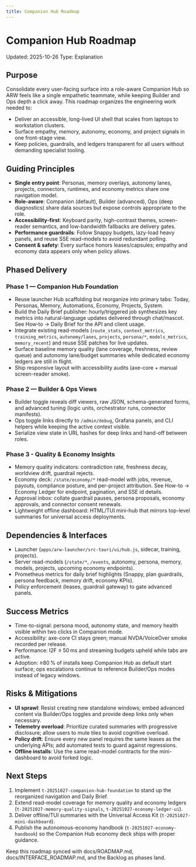 ```yaml
---
title: Companion Hub Roadmap
---
```


# Companion Hub Roadmap

Updated: 2025-10-26
Type: Explanation

## Purpose

Consolidate every user-facing surface into a role-aware Companion Hub so ARW feels like a single empathetic teammate, while keeping Builder and Ops depth a click away. This roadmap organizes the engineering work needed to:

- Deliver an accessible, long-lived UI shell that scales from laptops to workstation clusters.
- Surface empathy, memory, autonomy, economy, and project signals in one front-stage view.
- Keep policies, guardrails, and ledgers transparent for all users without demanding specialist tooling.

## Guiding Principles

- **Single entry point**: Personas, memory overlays, autonomy lanes, projects, connectors, runtimes, and economy metrics share one navigation model.
- **Role-aware**: Companion (default), Builder (advanced), Ops (deep diagnostics) share data sources but expose controls appropriate to the role.
- **Accessibility-first**: Keyboard parity, high-contrast themes, screen-reader semantics, and low-bandwidth fallbacks are delivery gates.
- **Performance guardrails**: Follow Snappy budgets, lazy-load heavy panels, and reuse SSE read-models to avoid redundant polling.
- **Consent & safety**: Every surface honors leases/capsules; empathy and economy data appears only when policy allows.

## Phased Delivery

### Phase 1 — Companion Hub Foundation

- Reuse launcher Hub scaffolding but reorganize into primary tabs: Today, Personas, Memory, Automations, Economy, Projects, System.
- Build the Daily Brief publisher: hourly/triggered job synthesizes key metrics into natural-language updates delivered through chat/mascot. See How‑to → Daily Brief for the API and client usage.
- Integrate existing read-models (`route_stats`, `context_metrics`, `training_metrics`, `autonomy/lanes`, `projects`, `persona/*`, `models_metrics`, `memory_recent`) and reuse SSE patches for live updates.
- Surface baseline memory quality (lane coverage, freshness, review queue) and autonomy lane/budget summaries while dedicated economy ledgers are still in flight.
- Ship responsive layout with accessibility audits (axe-core + manual screen-reader smoke).

### Phase 2 — Builder & Ops Views

- Builder toggle reveals diff viewers, raw JSON, schema-generated forms, and advanced tuning (logic units, orchestrator runs, connector manifests).
- Ops toggle links directly to `/admin/debug`, Grafana panels, and CLI helpers while keeping the active context visible.
- Serialize view state in URL hashes for deep links and hand-off between roles.

### Phase 3 - Quality & Economy Insights

- Memory quality indicators: contradiction rate, freshness decay, worldview drift, guardrail rejects.
- Economy deck: `/state/economy/*` read-model with jobs, revenue, payouts, compliance posture, and per-project attribution. See How-to → Economy Ledger for endpoint, pagination, and SSE id details.
- Approval inbox: collate guardrail pauses, persona proposals, economy approvals, and connector consent renewals.
- Lightweight offline dashboard: HTML/TUI mini-hub that mirrors top-level summaries for universal access deployments.

## Dependencies & Interfaces

- Launcher (`apps/arw-launcher/src-tauri/ui/hub.js`, sidecar, training, projects).
- Server read-models (`/state/*`, `/events`, autonomy, persona, memory, models, projects, upcoming economy endpoints).
- Prometheus metrics for daily brief highlights (Snappy, plan guardrails, persona feedback, memory drift, economy KPIs).
- Policy enforcement (leases, guardrail gateway) to gate advanced panels.

## Success Metrics

- Time-to-signal: persona mood, autonomy state, and memory health visible within two clicks in Companion mode.
- Accessibility: axe-core CI stays green; manual NVDA/VoiceOver smoke recorded per release.
- Performance: I2F ≤ 50 ms and streaming budgets upheld while tabs are active.
- Adoption: ≥80 % of installs keep Companion Hub as default start surface; ops escalations continue to reference Builder/Ops modes instead of legacy windows.

## Risks & Mitigations

- **UI sprawl**: Resist creating new standalone windows; embed advanced content via Builder/Ops toggles and provide deep links only when necessary.
- **Telemetry overload**: Prioritize curated summaries with progressive disclosure; allow users to mute tiles to avoid cognitive overload.
- **Policy drift**: Ensure every new panel requires the same leases as the underlying APIs; add automated tests to guard against regressions.
- **Offline installs**: Use the same read-model contracts for the mini-dashboard to avoid forked logic.

## Next Steps

1. Implement `t-20251027-companion-hub-foundation` to stand up the reorganized navigation and Daily Brief.
2. Extend read-model coverage for memory quality and economy ledgers (`t-20251027-memory-quality-signals`, `t-20251027-economy-ledger-ui`).
3. Deliver offline/TUI summaries with the Universal Access Kit (`t-20251027-mini-dashboard`).
4. Publish the autonomous-economy handbook (`t-20251027-economy-handbook`) so the Companion Hub economy deck ships with proper guidance.

Keep this roadmap synced with docs/ROADMAP.md, docs/INTERFACE_ROADMAP.md, and the Backlog as phases land.
